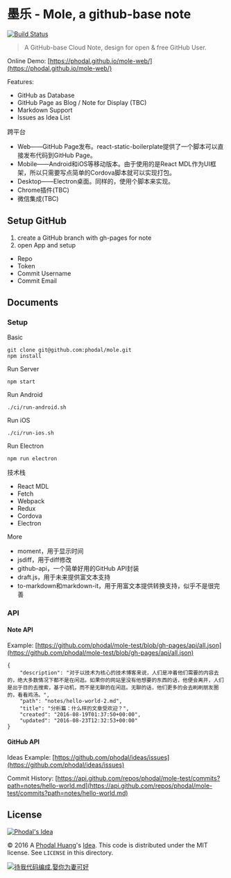 # 墨乐 - Mole, a github-base note

[![Build Status](https://travis-ci.org/phodal/mole.svg?branch=master)](https://travis-ci.org/phodal/mole)

> A GitHub-base Cloud Note, design for open & free GitHub User.

Online Demo: [https://phodal.github.io/mole-web/](https://phodal.github.io/mole-web/)

Features: 

 - GitHub as Database
 - GitHub Page as Blog / Note for Display (TBC)
 - Markdown Support
 - Issues as Idea List 
 
跨平台

 - Web——GitHub Page发布。react-static-boilerplate提供了一个脚本可以直接发布代码到GitHub Page。
 - Mobile——Android和iOS等移动版本。由于使用的是React MDL作为UI框架，所以只需要写点简单的Cordova脚本就可以实现打包。
 - Desktop——Electron桌面。同样的，使用个脚本来实现。
 - Chrome插件(TBC)
 - 微信集成(TBC)

Setup GitHub
---

1. create a GitHub branch with gh-pages for note
2. open App and setup
 
 - Repo
 - Token
 - Commit Username
 - Commit Email

Documents
---

### Setup

Basic

```
git clone git@github.com:phodal/mole.git
npm install
```

Run Server

```
npm start
```

Run Android

```
./ci/run-android.sh
```

Run iOS

```
./ci/run-ios.sh
```

Run Electron

```
npm run electron
```

技术栈

 - React MDL
 - Fetch 
 - Webpack
 - Redux
 - Cordova
 - Electron

More

 - moment，用于显示时间
 - jsdiff，用于diff修改
 - github-api，一个简单好用的GitHub API封装
 - draft.js，用于未来提供富文本支持
 - to-markdown和markdown-it，用于用富文本提供转换支持，似乎不是很完善

### API

#### Note API

Example: [https://github.com/phodal/mole-test/blob/gh-pages/api/all.json](https://github.com/phodal/mole-test/blob/gh-pages/api/all.json)

```
{
    "description": "对于以技术为核心的技术博客来说，人们是冲着他们需要的内容去的，绝大多数情况下都不是在闲逛。如果你的网站里没有他想要的东西的话，他便会离开，人们是出于目的去搜索，基于动机，而不是无聊的在闲逛。无聊的话，他们更多的会去刷刷朋友圈的，看看鸡汤。",
    "path": "notes/hello-world-2.md",
    "title": "分析篇：什么样的文章受欢迎？",
    "created": "2016-08-19T01:37:50+00:00",
    "updated": "2016-08-23T12:32:53+00:00"
}
```

#### GitHub API

Ideas Example: [https://github.com/phodal/ideas/issues](https://github.com/phodal/ideas/issues)

Commit History: [https://api.github.com/repos/phodal/mole-test/commits?path=notes/hello-world.md](https://api.github.com/repos/phodal/mole-test/commits?path=notes/hello-world.md)

License
---

[![Phodal's Idea](http://brand.phodal.com/shields/idea-small.svg)](http://ideas.phodal.com/)

© 2016 A [Phodal Huang](https://www.phodal.com)'s [Idea](http://github.com/phodal/ideas).  This code is distributed under the MIT license. See `LICENSE` in this directory.

[![待我代码编成,娶你为妻可好](http://brand.phodal.com/slogan/slogan.svg)](http://www.xuntayizhan.com/person/ji-ke-ai-qing-zhi-er-shi-dai-wo-dai-ma-bian-cheng-qu-ni-wei-qi-ke-hao-wan/)
